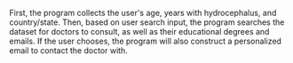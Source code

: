 First, the program collects the user's age, years with hydrocephalus, and country/state. Then, based on user search input, the program searches the dataset for doctors to consult, as well as their educational degrees and emails. If the user chooses, the program will also construct a personalized email to contact the doctor with.
